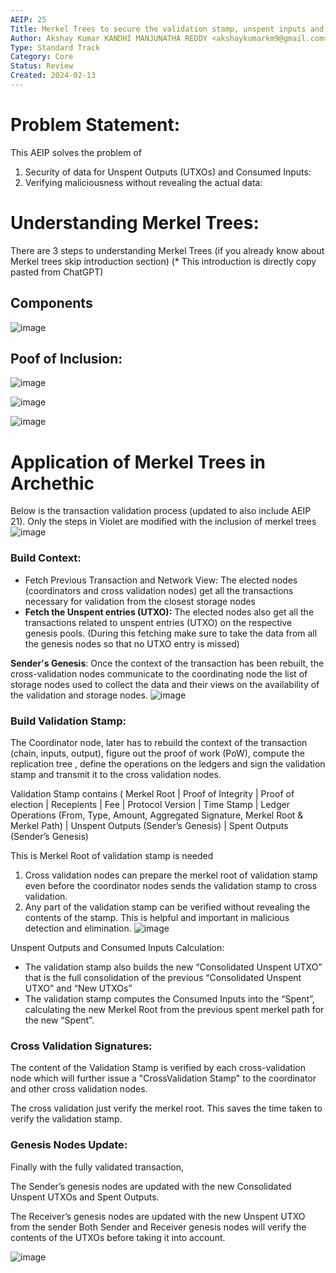 ```yaml
---
AEIP: 25
Title: Merkel Trees to secure the validation stamp, unspent inputs and consumed outputs 
Author: Akshay Kumar KANDHI MANJUNATHA REDDY <akshaykumarkm9@gmail.com>
Type: Standard Track
Category: Core
Status: Review
Created: 2024-02-13
---
```

# Problem Statement:
This AEIP solves the problem of 
1. Security of data for Unspent Outputs (UTXOs) and Consumed Inputs:
2. Verifying maliciousness without revealing the actual data:

# Understanding Merkel Trees:
There are 3 steps to understanding Merkel Trees (if you already know about Merkel trees skip introduction section) 
(* This introduction is directly copy pasted from ChatGPT)

## Components

![image](https://github.com/archethic-foundation/aeip/assets/75987671/0e8d90c3-24ac-4a4b-a0a4-442a73fde302)


## Poof of Inclusion:

![image](https://github.com/archethic-foundation/aeip/assets/75987671/62583d82-abcb-4980-88f8-6842ace0b3f8)


![image](https://github.com/archethic-foundation/aeip/assets/75987671/8d17dfcf-de86-4d76-a411-3c17abd301cb)

![image](https://github.com/archethic-foundation/aeip/assets/75987671/462de01d-9c6e-4446-a848-7d423f0b7661)

# Application of Merkel Trees in Archethic
Below is the transaction validation process (updated to also include AEIP 21). Only the steps in Violet are modified with the inclusion of merkel trees
![image](https://github.com/archethic-foundation/aeip/assets/75987671/0960e7b7-ebae-49e3-b3fc-fbc68c4065ab)

### Build Context:
- Fetch Previous Transaction and Network View: The elected nodes (coordinators and cross validation nodes) get all the transactions necessary for validation from the closest storage nodes
- **Fetch the Unspent entries (UTXO):** The elected nodes also get all the transactions related to unspent entries (UTXO) on the respective genesis pools. (During this fetching make sure to take the data from all the genesis nodes so that no UTXO entry is missed)

**Sender's Genesis**: Once the context of the transaction has been rebuilt, the cross-validation nodes communicate to the coordinating node the list of storage nodes used to collect the data and their views on the availability of the validation and storage nodes.
![image](https://github.com/archethic-foundation/aeip/assets/75987671/d1eb6c80-eb5c-4992-89ea-d88b21ed22ff)

### Build Validation Stamp:

The Coordinator node, later has to rebuild the context of the transaction (chain, inputs, output), figure out the proof of work (PoW), compute the replication tree , define the operations on the ledgers and sign the validation stamp and transmit it to the cross validation nodes.

Validation Stamp contains ( Merkel Root | Proof of Integrity | Proof of election | Recepients | Fee | Protocol Version | Time Stamp | Ledger Operations (From, Type, Amount, Aggregated Signature, Merkel Root & Merkel Path) | Unspent Outputs (Sender’s Genesis) | Spent Outputs (Sender’s Genesis)

This is Merkel Root of validation stamp is needed
1. Cross validation nodes can prepare the merkel root of validation stamp even before the coordinator nodes sends the validation stamp to cross validation.
2. Any part of the validation stamp can be verified without revealing the contents of the stamp. This is helpful and important in malicious detection and elimination.
![image](https://github.com/archethic-foundation/aeip/assets/75987671/4ef3181f-4c9c-4ee4-9406-465953acf677)

Unspent Outputs and Consumed Inputs Calculation:

- The validation stamp also builds the new “Consolidated Unspent UTXO” that is the full consolidation of the previous “Consolidated Unspent UTXO” and “New UTXOs”
- The validation stamp computes the Consumed Inputs into the “Spent”, calculating the new Merkel Root from the previous spent merkel path for the new “Spent”.

### Cross Validation Signatures:

The content of the Validation Stamp is verified by each cross-validation node which will further issue a "CrossValidation Stamp" to the coordinator and other cross validation nodes.

The cross validation just verify the merkel root. This saves the time taken to verify the validation stamp.

### Genesis Nodes Update:

Finally with the fully validated transaction,  

The Sender’s genesis nodes are updated with the new Consolidated Unspent UTXOs and Spent Outputs. 

The Receiver’s genesis nodes are updated with the new Unspent UTXO from the sender
Both Sender and Receiver genesis nodes will verify the contents of the UTXOs before taking it into account.

![image](https://github.com/archethic-foundation/aeip/assets/75987671/1bdec43a-d997-4b0f-8886-9c9850a5674a)


